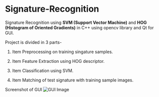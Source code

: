 # Signature-Recognition
Signature Recognition using **SVM (Support Vector Machine)** and **HOG (Histogram of Oriented Gradients)** in C++ using opencv library and Qt for GUI. 

Project is divided in 3 parts- 

1. Item Preprocessing on training singature samples.

2. Item Feature Extraction using HOG descriptor. 

3. Item Classification using SVM.

4. Item Matching of test signature with training sample images.

Screenshot of GUI
![GUI Image](data/signature_soft.jpg)
